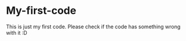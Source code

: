 # My-first-code
This is just my first code. 
Please check if the code has something wrong with it :D
